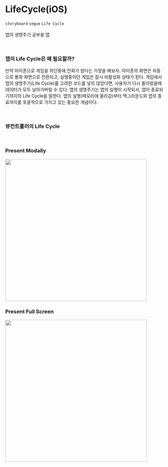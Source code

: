 # LifeCycle(iOS)

`storyboard` `segue` `Life Cycle`
<br><br>
앱의 생명주기 공부용 앱<br>

<br>

### 앱의 Life Cycle은 왜 필요할까?

만약 아이폰으로 게임을 하던중에 전화가 왔다는 가정을 해보자. 아이폰의 화면은 자동으로 통화 화면으로 전환되고, 실행중이던 게임은 잠시 비활성화 상태가 된다. 게임에서 앱의 생명주기(Life Cycle)를 고려한 코드를 넣지 않았다면, 사용자가 다시 돌아왔을때 데이터가 모두 날아가버릴 수 있다.
앱의 생명주기는 앱의 실행이 시작되서, 앱이 종료되기까지의 Life Cycle을 말한다. 앱의 실행(메모리에 올라감)부터 백그라운드와 앱의 종료까지를 포괄적으로 가지고 있는 중요한 개념이다.

<br>

### 뷰컨트롤러의 Life Cycle

<br>

### Present Modally

<img src="https://github.com/slaveshin/practice-applications-iOS/assets/68256612/56506d16-2b62-4c8a-bd65-b8221256e804" width="450"/>

<br>

### Present Full Screen

<img src="https://github.com/slaveshin/practice-applications-iOS/assets/68256612/b18783f3-c100-4fce-b018-131e298e5a24" width="450"/>

